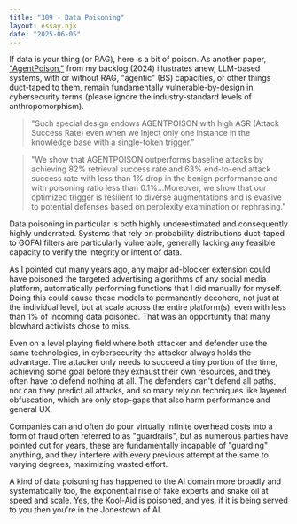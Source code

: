 ```yaml
---
title: "309 - Data Poisoning"
layout: essay.njk
date: "2025-06-05"
---
```


If data is your thing (or RAG), here is a bit of poison. As another paper, ["AgentPoison,"](https://arxiv.org/abs/2407.12784) from my backlog (2024) illustrates anew, LLM-based systems, with or without RAG, "agentic" (BS) capacities, or other things duct-taped to them, remain fundamentally vulnerable-by-design in cybersecurity terms (please ignore the industry-standard levels of anthropomorphism).
 
> "Such special design endows AGENTPOISON with high ASR (Attack Success Rate) even when we inject only one instance in the knowledge base with a single-token trigger."
 
> "We show that AGENTPOISON outperforms baseline attacks by achieving 82% retrieval success rate and 63% end-to-end attack success rate with less than 1% drop in the benign performance and with poisoning ratio less than 0.1%...Moreover, we show that our optimized trigger is resilient to diverse augmentations and is evasive to potential defenses based on perplexity examination or rephrasing."
 
Data poisoning in particular is both highly underestimated and consequently highly underrated. Systems that rely on probability distributions duct-taped to GOFAI filters are particularly vulnerable, generally lacking any feasible capacity to verify the integrity or intent of data.
 
As I pointed out many years ago, any major ad-blocker extension could have poisoned the targeted advertising algorithms of any social media platform, automatically performing functions that I did manually for myself. Doing this could cause those models to permanently decohere, not just at the individual level, but at scale across the entire platform(s), even with less than 1% of incoming data poisoned. That was an opportunity that many blowhard activists chose to miss. 
 
Even on a level playing field where both attacker and defender use the same technologies, in cybersecurity the attacker always holds the advantage. The attacker only needs to succeed a tiny portion of the time, achieving some goal before they exhaust their own resources, and they often have to defend nothing at all. The defenders can't defend all paths, nor can they predict all attacks, and so many rely on techniques like layered obfuscation, which are only stop-gaps that also harm performance and general UX.
 
Companies can and often do pour virtually infinite overhead costs into a form of fraud often referred to as "guardrails",  but as numerous parties have pointed out for years, these are fundamentally incapable of "guarding" anything, and they interfere with every previous attempt at the same to varying degrees, maximizing wasted effort.

A kind of data poisoning has happened to the AI domain more broadly and systematically too, the exponential rise of fake experts and snake oil at speed and scale. Yes, the Kool-Aid is poisoned, and yes, if it is being served to you then you're in the Jonestown of AI.